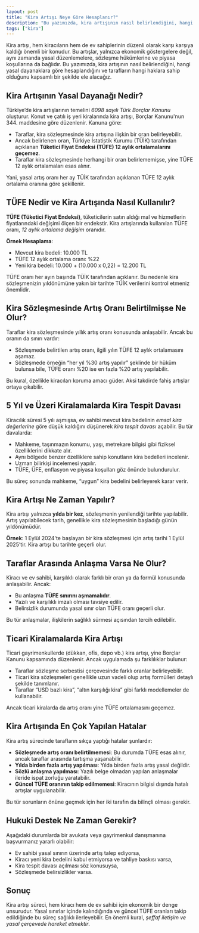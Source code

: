 ```yaml
---
layout: post
title: "Kira Artışı Neye Göre Hesaplanır?"
description: "Bu yazımızda, kira artışının nasıl belirlendiğini, hangi yasal dayanaklara göre hesaplandığını ve tarafların hangi haklara sahip olduğunu kapsamlı bir şekilde ele alacağız."
tags: ["kira"]
---
```


Kira artışı, hem kiracıların hem de ev sahiplerinin düzenli olarak karşı karşıya kaldığı önemli bir konudur. Bu artışlar, yalnızca ekonomik göstergelere değil, aynı zamanda yasal düzenlemelere, sözleşme hükümlerine ve piyasa koşullarına da bağlıdır. Bu yazımızda, kira artışının nasıl belirlendiğini, hangi yasal dayanaklara göre hesaplandığını ve tarafların hangi haklara sahip olduğunu kapsamlı bir şekilde ele alacağız.

## Kira Artışının Yasal Dayanağı Nedir?

Türkiye’de kira artışlarının temelini *6098 sayılı Türk Borçlar Kanunu* oluşturur. Konut ve çatılı iş yeri kiralarında kira artışı, Borçlar Kanunu'nun 344. maddesine göre düzenlenir. Kanuna göre:

- Taraflar, kira sözleşmesinde kira artışına ilişkin bir oran belirleyebilir.
- Ancak belirlenen oran, Türkiye İstatistik Kurumu (TÜİK) tarafından açıklanan **Tüketici Fiyat Endeksi (TÜFE) 12 aylık ortalamalarını geçemez**.
- Taraflar kira sözleşmesinde herhangi bir oran belirlememişse, yine TÜFE 12 aylık ortalamaları esas alınır.

Yani, yasal artış oranı her ay TÜİK tarafından açıklanan TÜFE 12 aylık ortalama oranına göre şekillenir.

## TÜFE Nedir ve Kira Artışında Nasıl Kullanılır?

**TÜFE (Tüketici Fiyat Endeksi)**, tüketicilerin satın aldığı mal ve hizmetlerin fiyatlarındaki değişimi ölçen bir endekstir. Kira artışlarında kullanılan TÜFE oranı, *12 aylık ortalama değişim* oranıdır.

**Örnek Hesaplama**:
- Mevcut kira bedeli: 10.000 TL
- TÜFE 12 aylık ortalama oranı: %22
- Yeni kira bedeli: 10.000 + (10.000 x 0,22) = 12.200 TL

TÜFE oranı her ayın başında TÜİK tarafından açıklanır. Bu nedenle kira sözleşmenizin yıldönümüne yakın bir tarihte TÜİK verilerini kontrol etmeniz önemlidir.

## Kira Sözleşmesinde Artış Oranı Belirtilmişse Ne Olur?

Taraflar kira sözleşmesinde yıllık artış oranı konusunda anlaşabilir. Ancak bu oranın da sınırı vardır:

- Sözleşmede belirtilen artış oranı, ilgili yılın TÜFE 12 aylık ortalamasını aşamaz.
- Sözleşmede örneğin “her yıl %30 artış yapılır” şeklinde bir hüküm bulunsa bile, TÜFE oranı %20 ise en fazla %20 artış yapılabilir.

Bu kural, özellikle kiracıları koruma amacı güder. Aksi takdirde fahiş artışlar ortaya çıkabilir.

## 5 Yıl ve Üzeri Kiralamalarda Kira Tespit Davası

Kiracılık süresi 5 yılı aşmışsa, ev sahibi mevcut kira bedelinin *emsal kira değerlerine* göre düşük kaldığını düşünerek *kira tespit davası* açabilir. Bu tür davalarda:

- Mahkeme, taşınmazın konumu, yaşı, metrekare bilgisi gibi fiziksel özelliklerini dikkate alır.
- Aynı bölgede benzer özelliklere sahip konutların kira bedelleri incelenir.
- Uzman bilirkişi incelemesi yapılır.
- TÜFE, ÜFE, enflasyon ve piyasa koşulları göz önünde bulundurulur.

Bu süreç sonunda mahkeme, “uygun” kira bedelini belirleyerek karar verir.

## Kira Artışı Ne Zaman Yapılır?

Kira artışı yalnızca **yılda bir kez**, sözleşmenin yenilendiği tarihte yapılabilir. Artış yapılabilecek tarih, genellikle kira sözleşmesinin başladığı günün yıldönümüdür.

**Örnek**: 1 Eylül 2024'te başlayan bir kira sözleşmesi için artış tarihi 1 Eylül 2025’tir. Kira artışı bu tarihte geçerli olur.

## Taraflar Arasında Anlaşma Varsa Ne Olur?

Kiracı ve ev sahibi, karşılıklı olarak farklı bir oran ya da formül konusunda anlaşabilir. Ancak:

- Bu anlaşma **TÜFE sınırını aşmamalıdır**.
- Yazılı ve karşılıklı imzalı olması tavsiye edilir.
- Belirsizlik durumunda yasal sınır olan TÜFE oranı geçerli olur.

Bu tür anlaşmalar, ilişkilerin sağlıklı sürmesi açısından tercih edilebilir.

## Ticari Kiralamalarda Kira Artışı

Ticari gayrimenkullerde (dükkan, ofis, depo vb.) kira artışı, yine Borçlar Kanunu kapsamında düzenlenir. Ancak uygulamada şu farklılıklar bulunur:

- Taraflar sözleşme serbestisi çerçevesinde farklı oranlar belirleyebilir.
- Ticari kira sözleşmeleri genellikle uzun vadeli olup artış formülleri detaylı şekilde tanımlanır.
- Taraflar “USD bazlı kira”, “altın karşılığı kira” gibi farklı modellemeler de kullanabilir.

Ancak ticari kiralarda da artış oranı yine TÜFE ortalamasını geçemez.

## Kira Artışında En Çok Yapılan Hatalar

Kira artış sürecinde tarafların sıkça yaptığı hatalar şunlardır:

- **Sözleşmede artış oranı belirtilmemesi**: Bu durumda TÜFE esas alınır, ancak taraflar arasında tartışma yaşanabilir.
- **Yılda birden fazla artış yapılması**: Yılda birden fazla artış yasal değildir.
- **Sözlü anlaşma yapılması**: Yazılı belge olmadan yapılan anlaşmalar ileride ispat zorluğu yaratabilir.
- **Güncel TÜFE oranının takip edilmemesi**: Kiracının bilgisi dışında hatalı artışlar uygulanabilir.

Bu tür sorunların önüne geçmek için her iki tarafın da bilinçli olması gerekir.

## Hukuki Destek Ne Zaman Gerekir?

Aşağıdaki durumlarda bir avukata veya gayrimenkul danışmanına başvurmanız yararlı olabilir:

- Ev sahibi yasal sınırın üzerinde artış talep ediyorsa,
- Kiracı yeni kira bedelini kabul etmiyorsa ve tahliye baskısı varsa,
- Kira tespit davası açılması söz konusuysa,
- Sözleşmede belirsizlikler varsa.

## Sonuç

Kira artışı süreci, hem kiracı hem de ev sahibi için ekonomik bir denge unsurudur. Yasal sınırlar içinde kalındığında ve güncel TÜFE oranları takip edildiğinde bu süreç sağlıklı ilerleyebilir. En önemli kural, *şeffaf iletişim ve yasal çerçevede hareket etmektir*.